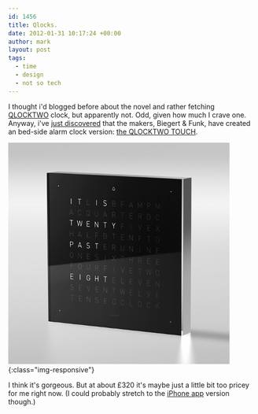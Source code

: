 ```yaml
---
id: 1456
title: Qlocks.
date: 2012-01-31 10:17:24 +00:00
author: mark
layout: post
tags:
  - time
  - design
  - not so tech
---
```

I thought i'd blogged before about the novel and rather fetching [QLOCKTWO](http://qlocktwo.com/info.php?lang=en) clock, but apparently not. Odd, given how much I crave one. Anyway, i've [just discovered](http://www.core77.com/blog/object_culture/the_qlocktwo_touch_not_for_the_illiterate_20540.asp) that the makers, Biegert & Funk, have created an bed-side alarm clock version: [the QLOCKTWO TOUCH](http://qlocktwo.com/touch.php?lang=en).

![QLOCKTWO TOUCH](/images/fromwp/2012/01/Q2Touch_BlackIceTea.jpg){:class="img-responsive"}

I think it's gorgeous. But at about £320 it's maybe just a little bit too pricey for me right now. (I could probably stretch to the [iPhone app](http://itunes.apple.com/app/time-in-words-qlocktwo/id317894604) version though.)
